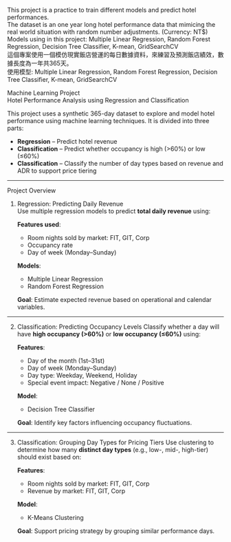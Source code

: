 This project is a practice to train different models and predict hotel performances.  
The dataset is an one year long hotel performance data that mimicing the real world situation with random number adjustments. (Currency: NT$)  
Models using in this project: Multiple Linear Regression, Random Forest Regression, Decision Tree Classifier, K-mean, GridSearchCV  
這個專案使用一個模仿現實飯店營運的每日數據資料，來練習及預測飯店績效，數據長度為一年共365天。  
使用模型: Multiple Linear Regression, Random Forest Regression, Decision Tree Classifier, K-mean, GridSearchCV  

Machine Learning Project  
Hotel Performance Analysis using Regression and Classification  
  
This project uses a synthetic 365-day dataset to explore and model hotel performance using machine learning techniques. It is divided into three parts:  
- **Regression** – Predict hotel revenue
- **Classification** – Predict whether occupancy is high (>60%) or low (≤60%)
- **Classification** – Classify the number of day types based on revenue and ADR to support price tiering
  
---  
Project Overview  
1. Regression: Predicting Daily Revenue  
   Use multiple regression models to predict **total daily revenue** using:   
   
   **Features used**:
   - Room nights sold by market: FIT, GIT, Corp
   - Occupancy rate
   - Day of week (Monday–Sunday)
  
   **Models**:
   - Multiple Linear Regression
   - Random Forest Regression
  
   **Goal**: Estimate expected revenue based on operational and calendar variables.  
---  
2. Classification: Predicting Occupancy Levels
   Classify whether a day will have **high occupancy (>60%)** or **low occupancy (≤60%)** using:

   **Features**:
   - Day of the month (1st–31st)
   - Day of week (Monday–Sunday)
   - Day type: Weekday, Weekend, Holiday
   - Special event impact: Negative / None / Positive

   **Model**:
   - Decision Tree Classifier

   **Goal**: Identify key factors influencing occupancy fluctuations.
---
3. Classification: Grouping Day Types for Pricing Tiers
   Use clustering to determine how many **distinct day types** (e.g., low-, mid-, high-tier) should exist based on:

   **Features**:
   - Room nights sold by market: FIT, GIT, Corp
   - Revenue by market: FIT, GIT, Corp

   **Model**:
   - K-Means Clustering
  
   **Goal**: Support pricing strategy by grouping similar performance days.
   
